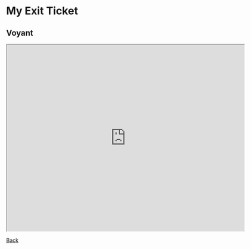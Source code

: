 # My Exit Ticket

## Voyant

<iframe style='width: 638px; height: 502px;' src='https://voyant-tools.org/tool/Trends/?stopList=keywords-a72723b49b5ac1dac8d15f63a75a867a&query=gender&mode=document&corpus=16ca32d63ed3573f7317c370e4c9d5bd'></iframe>

[Back](index.md)
